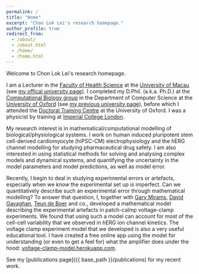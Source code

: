 ```yaml
---
permalink: /
title: "Home"
excerpt: "Chon Lok Lei's research homepage."
author_profile: true
redirect_from: 
  - /about/
  - /about.html
  - /home/
  - /home.html
---
```


Welcome to Chon Lok Lei's research homepage.

I am a Lecturer in the [Faculty of Health Science](https://fhs.um.edu.mo/en/) at the [University of Macau](https://www.um.edu.mo/) (see [my offical university page](https://fhs.um.edu.mo/en/staff/chonlok-lei/)).
I completed my D.Phil. (a.k.a. Ph.D.) at the [Computational Biology group](https://www.cs.ox.ac.uk/research/compbio) in the Department of Computer Science at the [University of Oxford](http://www.ox.ac.uk) (see [my previous university page](https://www.cs.ox.ac.uk/people/chonlok.lei)), before which I attended the [Doctoral Training Centre](http://www.dtc.ox.ac.uk/) at the University of Oxford.
I was a physicist by training at [Imperial College London](https://www.imperial.ac.uk/).

My research interest is in mathematical/computational modelling of biological/physiological systems.
I work on human induced pluripotent stem cell-derived cardiomyocyte (hiPSC-CM) electrophysiology and the hERG channel modelling for studying pharmaceutical drug safety.
I am also interested in using statistical methods for solving and analysing complex models and dynamical systems, and quantifying the uncertainty in the model parameters and model predictions, as well as model error.

Recently, I begin to deal in studying experimental errors or artefacts, especially when we _know_ the experimental set up _is_ imperfect.
Can we quantitatively describe such an experimental error through mathematical modelling?
To answer that question, I, together with [Gary Mirams](https://www.nottingham.ac.uk/mathematics/people/gary.mirams), [David Gavaghan](http://www.cs.ox.ac.uk/people/david.gavaghan/), [Teun de Boer](https://www.umcutrecht.nl/en/research/researchers/de-boer-teun-p-tp) and co., developed a mathematical model describing the experimental artefacts in patch-calmp voltage-clamp experiments.
We found that using such a model can account for most of the cell-cell variability that we observed in hERG ion channel kinetics.
The voltage clamp experiment model that we developed is also a very useful educational tool.
I have created a free online app using the model for understanding (or even to get a feel for) what the amplifier does under the hood:
[voltage-clamp-model.herokuapp.com](https://voltage-clamp-model.herokuapp.com/).

See my [publications page]({{ base_path }}/publications) for my recent work.
